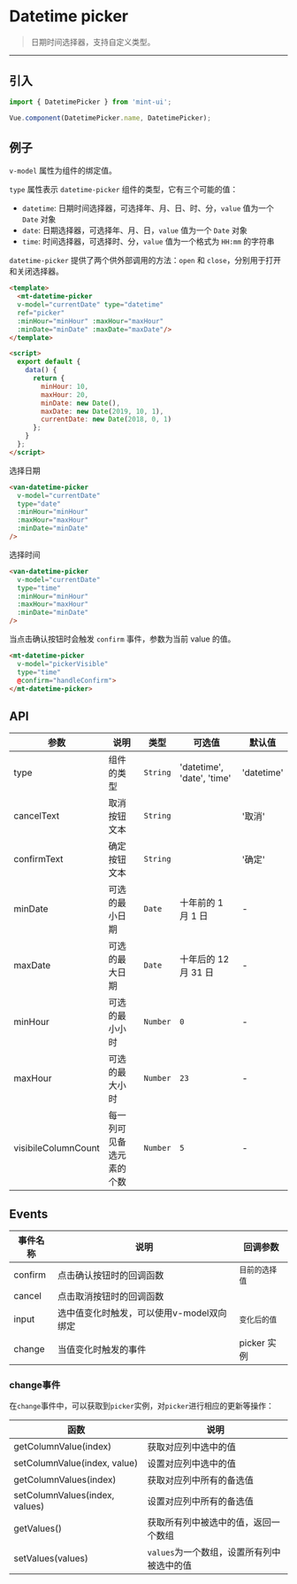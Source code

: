 # Datetime picker

> 日期时间选择器，支持自定义类型。

-------------

## 引入

```javascript
import { DatetimePicker } from 'mint-ui';

Vue.component(DatetimePicker.name, DatetimePicker);
```

## 例子

`v-model` 属性为组件的绑定值。

`type` 属性表示 `datetime-picker` 组件的类型，它有三个可能的值：
*  `datetime`: 日期时间选择器，可选择年、月、日、时、分，`value` 值为一个 `Date` 对象
*  `date`: 日期选择器，可选择年、月、日，`value` 值为一个 `Date` 对象
*  `time`: 时间选择器，可选择时、分，`value` 值为一个格式为 `HH:mm` 的字符串

`datetime-picker` 提供了两个供外部调用的方法：`open` 和 `close`，分别用于打开和关闭选择器。

```html
<template>
  <mt-datetime-picker
  v-model="currentDate" type="datetime"
  ref="picker"
  :minHour="minHour" :maxHour="maxHour"
  :minDate="minDate" :maxDate="maxDate"/>
</template>

<script>
  export default {
    data() {
      return {
        minHour: 10,
        maxHour: 20,
        minDate: new Date(),
        maxDate: new Date(2019, 10, 1),
        currentDate: new Date(2018, 0, 1)
      };
    }
  };
</script>
```


选择日期

```html
<van-datetime-picker
  v-model="currentDate"
  type="date"
  :minHour="minHour"
  :maxHour="maxHour"
  :minDate="minDate"
/>
```


选择时间

```html
<van-datetime-picker
  v-model="currentDate"
  type="time"
  :minHour="minHour"
  :maxHour="maxHour"
  :minDate="minDate"
/>
```


当点击确认按钮时会触发 `confirm` 事件，参数为当前 value 的值。

```html
<mt-datetime-picker
  v-model="pickerVisible"
  type="time"
  @confirm="handleConfirm">
</mt-datetime-picker>
```

## API
| 参数 | 说明 | 类型 | 可选值 | 默认值 |
|------|-------|---------|-------|--------|
| type | 组件的类型 | `String` | 'datetime', 'date', 'time' | 'datetime' |
| cancelText | 取消按钮文本 | `String` | | '取消' |
| confirmText | 确定按钮文本 | `String` | | '确定' |
| minDate | 可选的最小日期 | `Date` | 十年前的 1 月 1 日 | - |
| maxDate | 可选的最大日期 | `Date` | 十年后的 12 月 31 日 | - |
| minHour | 可选的最小小时 | `Number` | `0` | - |
| maxHour | 可选的最大小时 | `Number` | `23` | - |
| visibileColumnCount | 每一列可见备选元素的个数 | `Number` | `5` | - |


## Events
| 事件名称 | 说明 | 回调参数 |
|------|-------|---------|
| confirm | 点击确认按钮时的回调函数 | `目前的选择值` |
| cancel | 点击取消按钮时的回调函数 |  |
| input | 选中值变化时触发，可以使用v-model双向绑定 | `变化后的值` |
| change | 当值变化时触发的事件 | picker 实例 |


### change事件

在`change`事件中，可以获取到`picker`实例，对`picker`进行相应的更新等操作：

| 函数 | 说明 |
|-----------|-----------|
| getColumnValue(index) | 获取对应列中选中的值 |
| setColumnValue(index, value) | 设置对应列中选中的值 |
| getColumnValues(index) | 获取对应列中所有的备选值 |
| setColumnValues(index, values) | 设置对应列中所有的备选值 |
| getValues() | 获取所有列中被选中的值，返回一个数组 |
| setValues(values) | `values`为一个数组，设置所有列中被选中的值 |

<script>
  export default {
    data() {
      return {
        minHour: 10,
        maxHour: 20,
        minDate: new Date(),
        maxDate: new Date(2019, 10, 1),
        currentDate: new Date(2018, 0, 1)
      };
    },
    methods: {
      handleConfirm(){

      }
    }
  };
</script>
